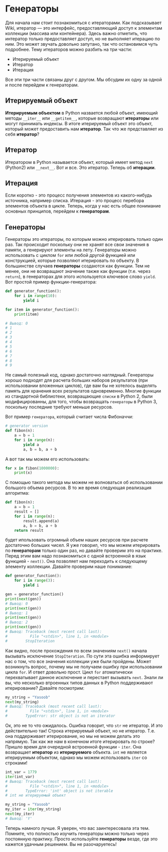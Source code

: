 # Генераторы

Для начала нам стоит познакомиться с итераторами. Как подсказывает Wiki, итератор —
это интерфейс, предоставляющий доступ к элементам коллекции (массива или
контейнера). Здесь важно отметить, что интератор только предоставляет доступ, но
не выполняет итерацию по ним. Это может звучать довольно запутано, так что
остановимся чуть подробнее. Тему итераторов можно разбить на три части:

- Итерируемый объект
- Итератор
- Итерация

Все эти три части связаны друг с другом. Мы обсудим их одну за одной и после
перейдем к генераторам.

## Итерируемый объект

**Итерируемым объектом** в Python назвается любой объект, имеющий методы
`__iter__` или `__getitem__`, которые возвращают **итераторы** или могут
принимать индексы. В итоге итерируемый объект это объект, который может
предоставить нам **итератор**. Так что же представляет из себя **итератор**?

## Итератор

Итератором в Python называется объект, который имеет метод `next` (Python2)
или `__next__`. Вот и все. Это итератор. Теперь об **итерации**.

## Итерация

Если коротко - это процесс получения элементов из какого-нибудь источника,
например списка. Итерация - это процесс перебора элементов объекта в цикле.
Теперь, когда у нас есть общее понимание основных принципов, перейдем к
**генераторам**.

## Генераторы

Генераторы это итераторы, по которым можно итерировать только один раз. Так
происходит поскольку они не хранят все свои значения в памяти, а генерируют
элементы на лету. Генераторы можно использовать с циклом `for` или любой другой
функцией или конструкцией, которые позволяют итерировать по объекту. В
большинстве случаев **генераторы** создаются как функции. Тем не менее, они не
возвращают значение также как функции (т.е. через `return`), в генераторах
для этого используется ключевое слово `yield`. Вот простой пример
функции-генератора:

```python
def generator_function():
    for i in range(10):
        yield i

for item in generator_function():
    print(item)

# Вывод: 0
# 1
# 2
# 3
# 4
# 5
# 6
# 7
# 8
# 9
```

Не самый полезный код, однако достаточно наглядный. Генераторы хорошо подходят
для расчета больших наборов результатов (при использовании вложенных циклов), где
вам бы не хотелось выделять память для хранения всех результатов одновременно.
Многие функции из стандартной библиотеки, возвращающие `списки` в Python 2,
были модифицированны, для того, чтобы возвращать `генераторы` в Python 3,
поскольку последние требуют меньше ресурсов.

Вот пример `генератора`, который считает числа Фибоначчи:

```python
# generator version
def fibon(n):
    a = b = 1
    for i in range(n):
        yield a
        a, b = b, a + b
```

А вот так мы можем его использовать:

```python
for x in fibon(1000000):
    print(x)
```

С помощью такого метода мы можем не волноваться об использовании большого
объема ресурсов. В то же время следующая реализация алгоритма:

```python
def fibon(n):
    a = b = 1
    result = []
    for i in range(n):
        result.append(a)
        a, b = b, a + b
    return result
```

будет ипользовать огромный объем наших ресурсов при расчете достаточно больших
чисел. Я уже говорил, что мы можем итерировать по **генераторам** только один
раз, но давайте проверим это на практике. Перед этим вам надо познакомиться с
одной встроенной в язык функцией - `next()`. Она позволяет нам переходить к
следующему элементу коллекции. Давайте проверим наше понимание:

```python
def generator_function():
    for i in range(3):
        yield i

gen = generator_function()
print(next(gen))
# Вывод: 0
print(next(gen))
# Вывод: 1
print(next(gen))
# Вывод: 2
print(next(gen))
# Вывод: Traceback (most recent call last):
#          File "<stdin>", line 1, in <module>
#        StopIteration
```

Как видно, после прохождения по всем значениям `next()` начала вызывать
исключение `StopIteration`. По сути эта ошибка информирует нас о том, что все
значения коллекции уже были пройдены. Может возникнуть вопрос, почему мы не
получаем ошибку при использовании цикла `for`. И ответ довольно прост. Цикл
`for` атоматически перехватывает данное исключение и перестает вызывать
`next`. Знали ли вы, что несколько втроенных типов данных в Python
поддерживают итерирование? Давайте посмотрим:

```python
my_string = "Yasoob"
next(my_string)
# Вывод: Traceback (most recent call last):
#          File "<stdin>", line 1, in <module>
#        TypeError: str object is not an iterator
```

Ок, это не то что ожидалось. Ошибка говорит, что `str` не итератор. И это
действительно так! Строка итерируемый объект, но не итератор. Т.е. она
поддерживает итерирование, но мы не можем делать это напрямую. Так как же
нам в конечном итоге итерировать по строке? Пришло время для очередной
встроенной функции - `iter`. Она возвращает **итератор** из **итерируемого**
объекта. `int` не является итерируемым объектом, однако мы можем использовать
`iter` со строками!

```python
int_var = 1779
iter(int_var)
# Вывод: Traceback (most recent call last):
#          File "<stdin>", line 1, in <module>
#        TypeError: 'int' object is not iterable
# int не итерируемый объект

my_string = "Yasoob"
my_iter = iter(my_string)
next(my_iter)
# Вывод: 'Y'
```

Теперь намного лучше. Я уверен, что вас заинтересовала эта тем.
Помните, что полностью изучить генераторы можно только через постоянную практику.
Просто используйте **генераторы** везде, где это кажется удачным решением.
Вы не разочаруетесь!
